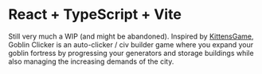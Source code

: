 # React + TypeScript + Vite

Still very much a WIP (and might be abandoned).
Inspired by [KittensGame](https://kittensgame.com/web/), Goblin Clicker is an auto-clicker / civ builder game where you expand your goblin fortress by progressing your generators and storage buildings while also managing the increasing demands of the city.
```
